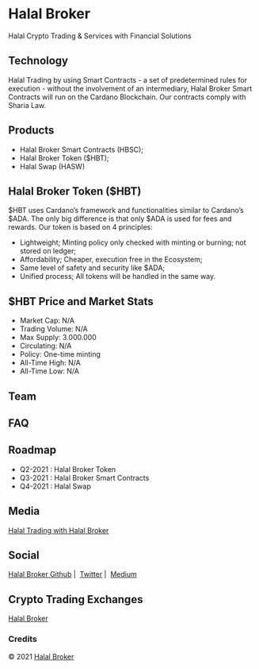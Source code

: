 # Halal Broker
Halal Crypto Trading & Services with Financial Solutions 
## Technology
Halal Trading by using Smart Contracts -  a set of predetermined rules for execution - without the involvement of an intermediary,
Halal Broker Smart Contracts will run on the Cardano Blockchain. Our contracts comply with Sharia Law.
## Products
- Halal Broker Smart Contracts (HBSC);
- Halal Broker Token ($HBT);
- Halal Swap (HASW)
## Halal Broker Token ($HBT)
$HBT uses Cardano’s framework and functionalities similar to Cardano’s $ADA. The only big difference is that only $ADA is used for fees and rewards.
Our token is based on 4 principles:
- Lightweight; Minting policy only checked with minting or burning; not stored on ledger;
- Affordability; Cheaper, execution free in the Ecosystem;
- Same level of safety and security like $ADA;
- Unified process; All tokens will be handled in the same way.
## $HBT Price and Market Stats
- Market Cap: N/A
- Trading Volume: N/A
- Max Supply: 3.000.000
- Circulating: N/A
- Policy: One-time minting
- All-Time High: N/A
- All-Time Low: N/A
## Team
## FAQ
## Roadmap
- Q2-2021 : Halal Broker Token
- Q3-2021 : Halal Broker Smart Contracts
- Q4-2021 : Halal Swap
## Media
[Halal Trading with Halal Broker](https://halal-broker.medium.com/halal-trading-with-halal-broker-57633538d38b)
## Social
[Halal Broker Github](https://github.com/7robbie5/halal-broker)&nbsp;&#124;&nbsp;
[Twitter](https://twitter.com/BrokerHalal)&nbsp;&#124;&nbsp;
[Medium](https://halal-broker.medium.com/)
## Crypto Trading Exchanges
[Halal Broker](http://halal.broker)
### Credits
&copy;&nbsp;2021&nbsp;[Halal Broker](http://halal.broker)
